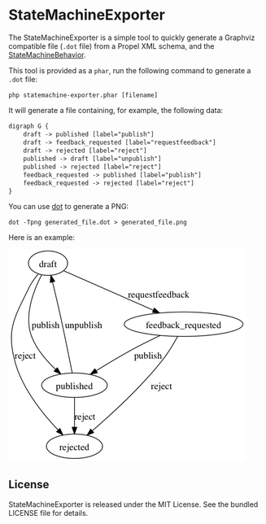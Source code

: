 StateMachineExporter
====================

The StateMachineExporter is a simple tool to quickly generate a Graphviz
compatible file (`.dot` file) from a Propel XML schema, and the
[StateMachineBehavior](https://github.com/willdurand/StateMachineBehavior).

This tool is provided as a `phar`, run the following command to generate a
`.dot` file:

    php statemachine-exporter.phar [filename]

It will generate a file containing, for example, the following data:

    digraph G {
        draft -> published [label="publish"]
        draft -> feedback_requested [label="requestfeedback"]
        draft -> rejected [label="reject"]
        published -> draft [label="unpublish"]
        published -> rejected [label="reject"]
        feedback_requested -> published [label="publish"]
        feedback_requested -> rejected [label="reject"]
    }

You can use [dot](http://www.graphviz.org/doc/info/command.html) to generate a
PNG:

    dot -Tpng generated_file.dot > generated_file.png

Here is an example:

![](resources/example.png)


License
-------

StateMachineExporter is released under the MIT License. See the bundled LICENSE
file for details.
